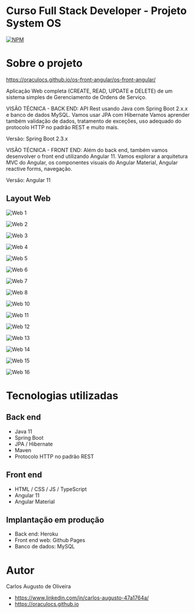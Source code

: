 # Curso Full Stack Developer - Projeto System OS
[![NPM](https://img.shields.io/npm/l/react)](https://github.com/oraculocs/os-front-angular/blob/master/LICENSE) 

# Sobre o projeto

https://oraculocs.github.io/os-front-angular/os-front-angular/

Aplicação Web completa (CREATE, READ, UPDATE e DELETE) de um sistema simples de Gerenciamento de Ordens de Serviço.

VISÃO TÉCNICA - BACK END:
API Rest usando Java com Spring Boot 2.x.x e banco de dados MySQL. Vamos usar JPA com Hibernate Vamos aprender também validação de dados, tratamento de exceções, uso adequado do protocolo HTTP no padrão REST e muito mais.

Versão: Spring Boot 2.3.x

VISÃO TÉCNICA - FRONT END:
Além do back end, também vamos desenvolver o front end utilizando Angular 11. Vamos explorar a arquitetura MVC do Angular, os componentes visuais do Angular Material, Angular reactive forms, navegação.

Versão: Angular 11

## Layout Web

![Web 1](https://github.com/oraculocs/assets/blob/master/OS/inicio.JPG)

![Web 2](https://github.com/oraculocs/assets/blob/master/OS/menu.JPG)

![Web 3](https://github.com/oraculocs/assets/blob/master/OS/home.JPG)

![Web 4](https://github.com/oraculocs/assets/blob/master/OS/criarCliente.JPG)

![Web 5](https://github.com/oraculocs/assets/blob/master/OS/editarCliente.JPG)

![Web 6](https://github.com/oraculocs/assets/blob/master/OS/tableCliente.JPG)

![Web 7](https://github.com/oraculocs/assets/blob/master/OS/deletarCliente.JPG)

![Web 8](https://github.com/oraculocs/assets/blob/master/OS/criarTecnico.JPG)

![Web 10](https://github.com/oraculocs/assets/blob/master/OS/tableTecnico.JPG)

![Web 11](https://github.com/oraculocs/assets/blob/master/OS/editarTecnico.JPG)

![Web 12](https://github.com/oraculocs/assets/blob/master/OS/deletarTecnico.JPG)

![Web 13](https://github.com/oraculocs/assets/blob/master/OS/tableOS.JPG)

![Web 14](https://github.com/oraculocs/assets/blob/master/OS/criarOS.JPG)

![Web 15](https://github.com/oraculocs/assets/blob/master/OS/editarOS.JPG)

![Web 16](https://github.com/oraculocs/assets/blob/master/OS/tiposOS.JPG)

# Tecnologias utilizadas
## Back end
- Java 11
- Spring Boot
- JPA / Hibernate
- Maven
- Protocolo HTTP no padrão REST
## Front end
- HTML / CSS / JS / TypeScript
- Angular 11
- Angular Material
## Implantação em produção
- Back end: Heroku
- Front end web: Github Pages
- Banco de dados: MySQL

# Autor

Carlos Augusto de Oliveira
- https://www.linkedin.com/in/carlos-augusto-47a1764a/
- https://oraculocs.github.io


